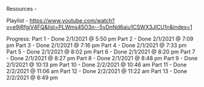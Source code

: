 Resources - 

Playlist -
https://www.youtube.com/watch?v=e9jRfgjV4FQ&list=PLWms45O3n--5vDnNd6aiu1CSWX3JlCU1n&index=1

Progress:
Part 1 - Done 2/1/2021 @ 5:50 pm
Part 2 - Done 2/1/2021 @ 7:09 pm
Part 3 - Done 2/1/2021 @ 7:16 pm
Part 4 - Done 2/1/2021 @ 7:33 pm
Part 5 - Done 2/1/2021 @ 8:02 pm
Part 6 - Done 2/1/2021 @ 8:20 pm
Part 7 - Done 2/1/2021 @ 8:27 pm
Part 8  - Done 2/1/2021 @ 8:48 pm
Part 9 - Done 2/1/2021 @ 10:13 pm
Part 10 - Done 2/2/2021 @ 10:46 am
Part 11 - Done 2/2/2021 @ 11:06 am
Part 12 - Done 2/2/2021 @ 11:22 am
Part 13 - Done 2/2/2021 @ 6:49 pm